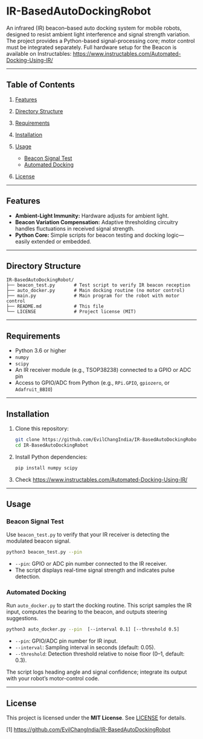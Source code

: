 # IR-BasedAutoDockingRobot

An infrared (IR) beacon–based auto docking system for mobile robots, designed to resist ambient light interference and signal strength variation. The project provides a Python-based signal-processing core; motor control must be integrated separately. Full hardware setup for the Beacon is available on Instructables: https://www.instructables.com/Automated-Docking-Using-IR/

***

## Table of Contents

1. [Features](#features)  
2. [Directory Structure](#directory-structure)  
3. [Requirements](#requirements)  
4. [Installation](#installation)  
5. [Usage](#usage)  
   - [Beacon Signal Test](#beacon-signal-test)  
   - [Automated Docking](#automated-docking)  

6. [License](#license)  

***

## Features

- **Ambient-Light Immunity:** Hardware adjusts for ambient light.
- **Beacon Variation Compensation:** Adaptive thresholding circuitry handles fluctuations in received signal strength.  
- **Python Core:** Simple scripts for beacon testing and docking logic—easily extended or embedded.  

***

## Directory Structure

```plaintext
IR-BasedAutoDockingRobot/
├── beacon_test.py       # Test script to verify IR beacon reception
├── auto_docker.py       # Main docking routine (no motor control)
├── main.py              # Main program for the robot with motor control
├── README.md            # This file
└── LICENSE              # Project license (MIT)
```

***

## Requirements

- Python 3.6 or higher  
- `numpy`  
- `scipy`  
- An IR receiver module (e.g., TSOP38238) connected to a GPIO or ADC pin  
- Access to GPIO/ADC from Python (e.g., `RPi.GPIO`, `gpiozero`, or `Adafruit_BBIO`)  

***

## Installation

1. Clone this repository:
   ```bash
   git clone https://github.com/EvilChangIndia/IR-BasedAutoDockingRobot.git
   cd IR-BasedAutoDockingRobot
   ```
2. Install Python dependencies:
   ```bash
   pip install numpy scipy
   ```
3. Check https://www.instructables.com/Automated-Docking-Using-IR/ 

***

## Usage

### Beacon Signal Test

Use `beacon_test.py` to verify that your IR receiver is detecting the modulated beacon signal.

```bash
python3 beacon_test.py --pin 
```

- `--pin`: GPIO or ADC pin number connected to the IR receiver.  
- The script displays real-time signal strength and indicates pulse detection.

### Automated Docking

Run `auto_docker.py` to start the docking routine. This script samples the IR input, computes the bearing to the beacon, and outputs steering suggestions.

```bash
python3 auto_docker.py --pin  [--interval 0.1] [--threshold 0.5]
```

- `--pin`: GPIO/ADC pin number for IR input.  
- `--interval`: Sampling interval in seconds (default: 0.05).  
- `--threshold`: Detection threshold relative to noise floor (0–1, default: 0.3).

The script logs heading angle and signal confidence; integrate its output with your robot’s motor-control code.

***




## License

This project is licensed under the **MIT License**. See [LICENSE](LICENSE) for details.

[1] https://github.com/EvilChangIndia/IR-BasedAutoDockingRobot
